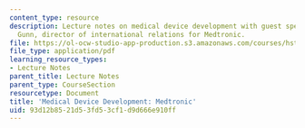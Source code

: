 ```yaml
---
content_type: resource
description: Lecture notes on medical device development with guest speaker Trevor
  Gunn, director of international relations for Medtronic.
file: https://ol-ocw-studio-app-production.s3.amazonaws.com/courses/hst-939-designing-and-sustaining-technology-innovation-for-global-health-practice-spring-2008/93d12b8521d53fd53cf1d9d666e910ff_lecture08.pdf
file_type: application/pdf
learning_resource_types:
- Lecture Notes
parent_title: Lecture Notes
parent_type: CourseSection
resourcetype: Document
title: 'Medical Device Development: Medtronic'
uid: 93d12b85-21d5-3fd5-3cf1-d9d666e910ff
---
```

